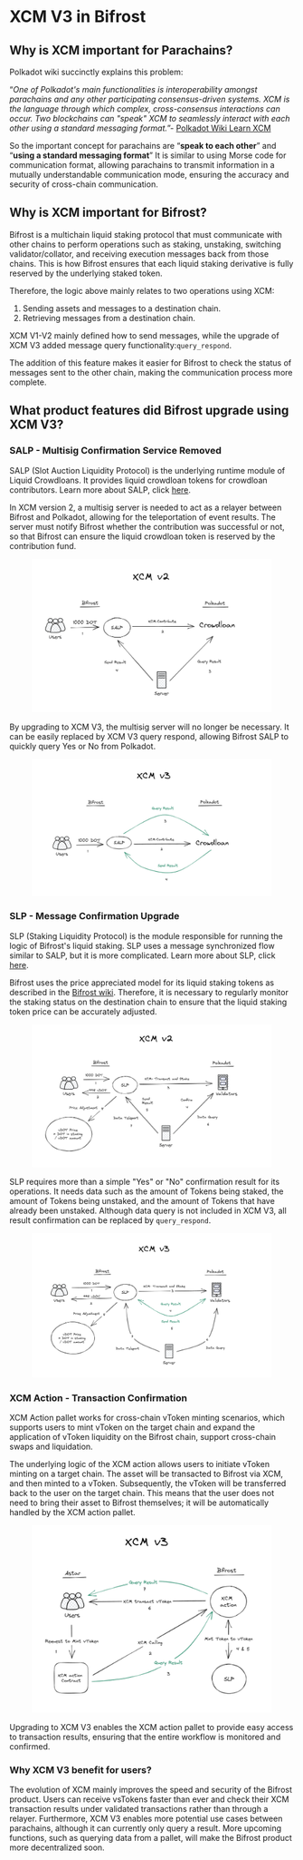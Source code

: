 # XCM V3 in Bifrost

## Why is XCM important for Parachains?

Polkadot wiki succinctly explains this problem:

“_One of Polkadot's main functionalities is interoperability amongst parachains and any other participating consensus-driven systems. XCM is the language through which complex, cross-consensus interactions can occur. Two blockchains can "speak" XCM to seamlessly interact with each other using a standard messaging format._”- [Polkadot Wiki Learn XCM](https://wiki.polkadot.network/docs/learn-xcm)

So the important concept for parachains are “**speak to each other**” and “**using a standard messaging format**” It is similar to using Morse code for communication format, allowing parachains to transmit information in a mutually understandable communication mode, ensuring the accuracy and security of cross-chain communication.

## Why is XCM important for Bifrost?

Bifrost is a multichain liquid staking protocol that must communicate with other chains to perform operations such as staking, unstaking, switching validator/collator, and receiving execution messages back from those chains. This is how Bifrost ensures that each liquid staking derivative is fully reserved by the underlying staked token.

Therefore, the logic above mainly relates to two operations using XCM:

1. Sending assets and messages to a destination chain.
2. Retrieving messages from a destination chain.

XCM V1-V2 mainly defined how to send messages, while the upgrade of XCM V3 added message query functionality:`query_respond`.

The addition of this feature makes it easier for Bifrost to check the status of messages sent to the other chain, making the communication process more complete.

## What product features did Bifrost upgrade using XCM V3?

### SALP - Multisig Confirmation Service Removed

SALP (Slot Auction Liquidity Protocol) is the underlying runtime module of Liquid Crowdloans. It provides liquid crowdloan tokens for crowdloan contributors. Learn more about SALP, click [here](https://medium.com/bifrost-finance/bifrost-salp-release-crowdloan-liquidity-for-participants-c7566fe6cf83).

In XCM version 2, a multisig server is needed to act as a relayer between Bifrost and Polkadot, allowing for the teleportation of event results. The server must notify Bifrost whether the contribution was successful or not, so that Bifrost can ensure the liquid crowdloan token is reserved by the contribution fund.

<figure><img src="../../.gitbook/assets/Untitled (3).png" alt=""><figcaption></figcaption></figure>

By upgrading to XCM V3, the multisig server will no longer be necessary. It can be easily replaced by XCM V3 query respond, allowing Bifrost SALP to quickly query Yes or No from Polkadot.

<figure><img src="../../.gitbook/assets/Untitled (4) (1).png" alt=""><figcaption></figcaption></figure>

### SLP - Message Confirmation Upgrade

SLP (Staking Liquidity Protocol) is the module responsible for running the logic of Bifrost's liquid staking. SLP uses a message synchronized flow similar to SALP, but it is more complicated. Learn more about SLP, click [here](https://medium.com/bifrost-finance/bifrost-salp-release-crowdloan-liquidity-for-participants-c7566fe6cf83).

Bifrost uses the price appreciated model for its liquid staking tokens as described in the [Bifrost wiki](https://wiki.bifrost.finance/staking-liquidity-protocol-slp/vdot#what-is-vdot). Therefore, it is necessary to regularly monitor the staking status on the destination chain to ensure that the liquid staking token price can be accurately adjusted.

<figure><img src="../../.gitbook/assets/Untitled (4).png" alt=""><figcaption></figcaption></figure>

SLP requires more than a simple "Yes" or "No" confirmation result for its operations. It needs data such as the amount of Tokens being staked, the amount of Tokens being unstaked, and the amount of Tokens that have already been unstaked. Although data query is not included in XCM V3, all result confirmation can be replaced by `query_respond`.

<figure><img src="../../.gitbook/assets/Untitled (5) (1).png" alt=""><figcaption></figcaption></figure>

### XCM Action - Transaction Confirmation

XCM Action pallet works for cross-chain vToken minting scenarios, which supports users to mint vToken on the target chain and expand the application of vToken liquidity on the Bifrost chain, support cross-chain swaps and liquidation.

The underlying logic of the XCM action allows users to initiate vToken minting on a target chain. The asset will be transacted to Bifrost via XCM, and then minted to a vToken. Subsequently, the vToken will be transferred back to the user on the target chain. This means that the user does not need to bring their asset to Bifrost themselves; it will be automatically handled by the XCM action pallet.

<figure><img src="../../.gitbook/assets/Untitled (6).png" alt=""><figcaption></figcaption></figure>

Upgrading to XCM V3 enables the XCM action pallet to provide easy access to transaction results, ensuring that the entire workflow is monitored and confirmed.

### Why XCM V3 benefit for users?

The evolution of XCM mainly improves the speed and security of the Bifrost product. Users can receive vsTokens faster than ever and check their XCM transaction results under validated transactions rather than through a relayer. Furthermore, XCM V3 enables more potential use cases between parachains, although it can currently only query a result. More upcoming functions, such as querying data from a pallet, will make the Bifrost product more decentralized soon.
